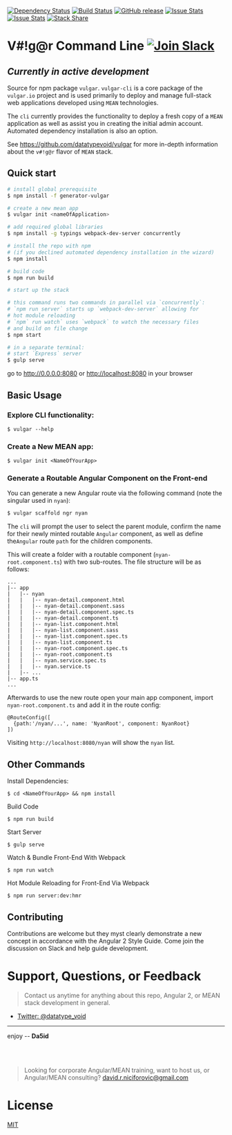 [![Dependency Status](https://david-dm.org/datatypevoid/vulgar-cli.svg)](https://david-dm.org/datatypevoid/vulgar-cli) [![Build Status](https://travis-ci.org/datatypevoid/vulgar-cli.svg?branch=master)](https://travis-ci.org/datatypevoid/vulgar-cli) [![GitHub release](https://img.shields.io/github/release/qubyte/rubidium.svg)](https://github.com/datatypevoid/vulgar-cli) [![Issue Stats](http://issuestats.com/github/datatypevoid/generator-vulgar/badge/pr?style=flat)](http://issuestats.com/github/datatypevoid/vulgar-cli) [![Issue Stats](http://issuestats.com/github/datatypevoid/vulgar-cli/badge/issue?style=flat)](http://issuestats.com/github/datatypevoid/vulgar-cli) [![Stack Share](http://img.shields.io/badge/tech-stack-0690fa.svg?style=flat)](stackshare.io/datatypevoid/vulgar)

# V#!g@r Command Line [![Join Slack](https://img.shields.io/badge/slack-join-brightgreen.svg)](http://www.davidniciforovic.com/wp-login.php?action=slack-invitation)

## *Currently in active development*

Source for npm package `vulgar`. `vulgar-cli` is a core package of the `vulgar.io` project and is used primarily to deploy and manage full-stack web applications developed using `MEAN` technologies.

The `cli` currently provides the functionality to deploy a fresh copy of a `MEAN` application as well as assist you in creating the initial admin account. Automated dependency installation is also an option.

See <https://github.com/datatypevoid/vulgar> for more in-depth information about the `v#!g@r` flavor of `MEAN` stack.

## Quick start

```bash
# install global prerequisite
$ npm install -f generator-vulgar

# create a new mean app
$ vulgar init <nameOfApplication>

# add required global libraries
$ npm install -g typings webpack-dev-server concurrently

# install the repo with npm
# (if you declined automated dependency installation in the wizard)
$ npm install

# build code
$ npm run build

# start up the stack

# this command runs two commands in parallel via `concurrently`:
# `npm run server` starts up `webpack-dev-server` allowing for
# hot module reloading
# `npm` run watch` uses `webpack` to watch the necessary files
# and build on file change
$ npm start

# in a separate terminal:
# start `Express` server
$ gulp serve
```

go to <http://0.0.0.0:8080> or <http://localhost:8080> in your browser

## Basic Usage

### Explore CLI functionality:

```
$ vulgar --help
```

### Create a New MEAN app:

```
$ vulgar init <NameOfYourApp>
```

### Generate a Routable Angular Component on the Front-end

You can generate a new Angular route via the following command (note the singular used in `nyan`):

```bash
$ vulgar scaffold ngr nyan
```

The `cli` will prompt the user to select the parent module, confirm the name for their newly minted routable `Angular` component, as well as define the`Angular` route `path` for the children components.

This will create a folder with a routable component (`nyan-root.component.ts`) with two sub-routes. The file structure will be as follows:

```
...
|-- app
|   |-- nyan
|   |   |-- nyan-detail.component.html
|   |   |-- nyan-detail.component.sass
|   |   |-- nyan-detail.component.spec.ts
|   |   |-- nyan-detail.component.ts
|   |   |-- nyan-list.component.html
|   |   |-- nyan-list.component.sass
|   |   |-- nyan-list.component.spec.ts
|   |   |-- nyan-list.component.ts
|   |   |-- nyan-root.component.spec.ts
|   |   |-- nyan-root.component.ts
|   |   |-- nyan.service.spec.ts
|   |   |-- nyan.service.ts
|   |-- ...
|-- app.ts
...
```

Afterwards to use the new route open your main app component, import `nyan-root.component.ts` and add it in the route config:

```
@RouteConfig([
  {path:'/nyan/...', name: 'NyanRoot', component: NyanRoot}
])
```

Visiting `http://localhost:8080/nyan` will show the `nyan` list.

## Other Commands

  Install Dependencies:

```
$ cd <NameOfYourApp> && npm install
```

Build Code

```
$ npm run build
```

Start Server

```
$ gulp serve
```

Watch & Bundle Front-End With Webpack

```
$ npm run watch
```

Hot Module Reloading for Front-End Via Webpack

```
$ npm run server:dev:hmr
```

## Contributing

Contributions are welcome but they myst clearly demonstrate a new concept in accordance with the Angular 2 Style Guide. Come join the discussion on Slack and help guide development.

# Support, Questions, or Feedback

> Contact us anytime for anything about this repo, Angular 2, or MEAN stack development in general.

- [Twitter: @datatype_void](https://twitter.com/datatype_void)

--------------------------------------------------------------------------------

enjoy -- **Da5id**

<br><br>

> Looking for corporate Angular/MEAN training, want to host us, or Angular/MEAN consulting? david.r.niciforovic@gmail.com

# License

 [MIT](/LICENSE)
